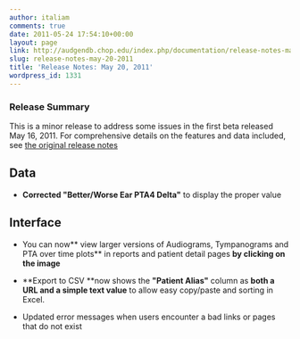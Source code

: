 ```yaml
---
author: italiam
comments: true
date: 2011-05-24 17:54:10+00:00
layout: page
link: http://audgendb.chop.edu/index.php/documentation/release-notes-may-20-2011/
slug: release-notes-may-20-2011
title: 'Release Notes: May 20, 2011'
wordpress_id: 1331
---
```


### Release Summary




This is a minor release to address some issues in the first beta released May 16, 2011. For comprehensive details on the features and data included, see [the original release notes](http://audgendb.chop.edu/index.php/documentation/release-notes-beta-2011-05-16/)




## Data





	
  * **Corrected "Better/Worse Ear PTA4 Delta"** to display the proper value




## Interface





	
  * You can now** view larger versions of Audiograms, Tympanograms and PTA over time plots** in reports and patient detail pages **by clicking on the image**

	
  * **Export to CSV **now shows the **"Patient Alias"** column as **both a URL and a simple text value** to allow easy copy/paste and sorting in Excel.

	
  * Updated error messages when users encounter a bad links or pages that do not exist


